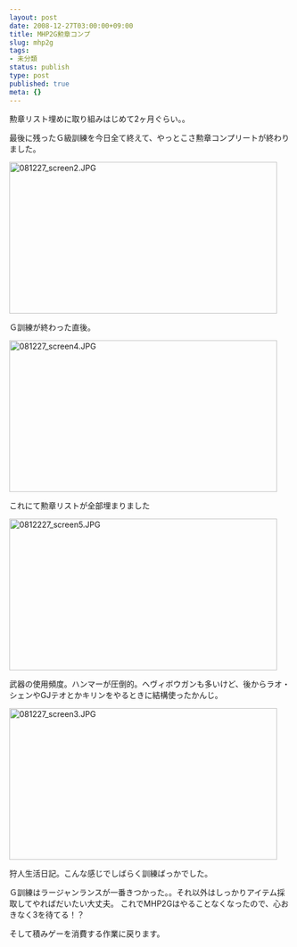 ```yaml
---
layout: post
date: 2008-12-27T03:00:00+09:00
title: MHP2G勲章コンプ
slug: mhp2g
tags:
- 未分類
status: publish
type: post
published: true
meta: {}
---
```

勲章リスト埋めに取り組みはじめて2ヶ月ぐらい。。

最後に残ったＧ級訓練を今日全て終えて、やっとこさ勲章コンプリートが終わりました。

<span class="mt-enclosure mt-enclosure-image" style="display: inline;"><img alt="081227_screen2.JPG" src="/images/uploads/screen2.JPG" width="480" height="272" class="mt-image-none" style="" /></span>

Ｇ訓練が終わった直後。

<span class="mt-enclosure mt-enclosure-image" style="display: inline;"><img alt="081227_screen4.JPG" src="/images/uploads/screen4.JPG" width="480" height="272" class="mt-image-none" style="" /></span>

これにて勲章リストが全部埋まりました

<span class="mt-enclosure mt-enclosure-image" style="display: inline;"><img alt="0812227_screen5.JPG" src="/images/uploads/screen5.JPG" width="480" height="272" class="mt-image-none" style="" /></span>

武器の使用頻度。ハンマーが圧倒的。ヘヴィボウガンも多いけど、後からラオ・シェンやGJテオとかキリンをやるときに結構使ったかんじ。

<span class="mt-enclosure mt-enclosure-image" style="display: inline;"><img alt="081227_screen3.JPG" src="/images/uploads/screen3.JPG" width="480" height="272" class="mt-image-none" style="" /></span>

狩人生活日記。こんな感じでしばらく訓練ばっかでした。

Ｇ訓練はラージャンランスが一番きつかった。。それ以外はしっかりアイテム採取してやればだいたい大丈夫。
これでMHP2Gはやることなくなったので、心おきなく3を待てる！？

そして積みゲーを消費する作業に戻ります。

